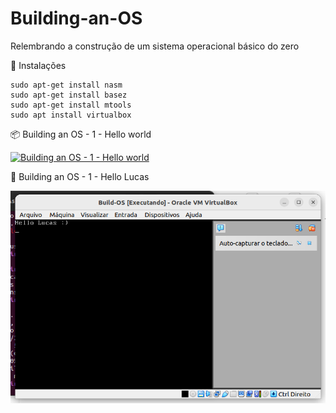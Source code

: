 # Building-an-OS

Relembrando a construção de um sistema operacional básico do zero

🚀 Instalações

    sudo apt-get install nasm
    sudo apt-get install basez
    sudo apt-get install mtools
    sudo apt install virtualbox

📦 Building an OS - 1 - Hello world
  
[![Building an OS - 1 - Hello world](http://img.youtube.com/vi/9t-SPC7Tczc/0.jpg)](https://www.youtube.com/watch?v=9t-SPC7Tczc&t=220s "Building an OS - 1 - Hello world")

🎁 Building an OS - 1 - Hello Lucas

![Hello Lucas](https://raw.githubusercontent.com/AchcarLucas/Building-an-OS/main/screenshot/Screenshot%20from%202023-09-20%2022-56-37.png)
